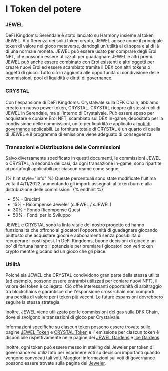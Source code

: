 # I Token del potere

### JEWEL

DeFi Kingdoms: Serendale è stato lanciato su Harmony insieme al token JEWEL. A differenza dei soliti token crypto, JEWEL agisce come il principale token di valore nel gioco metaverse, dandogli un'utilità al di sopra e al di là di una normale moneta. JEWEL può essere usato per comprare degli Eroi NFT, che possono essere utilizzati per guadagnare JEWEL e altri premi. JEWEL può anche essere combinato con Eroi esistenti e altri oggetti per creare nuovi Eroi ed essere scambiato tramite il DEX con altri tokens o oggetti di gioco. Tutto ciò in aggiunta alle opportunità di condivisione delle commissioni, pool di liquidità e [diritti di governance](../il-jeweler.md#voti-di-governance).&#x20;

### CRYSTAL

Con l'espansione di DeFi Kingdoms: Crystalvale sulla DFK Chain, abbiamo creato un nuovo power token, CRYSTAL. CRYSTAL ricopre gli stessi ruoli di JEWEL in Serendale, ma all'interno di Crystalvale. Può essere speso per acquistare e coniare Eroi NFT, scambiato sul DEX in-game, depositato per la condivisione delle commissioni, unito per liquidità e applicato ai [voti di governance](../il-jeweler.md#voti-di-governance) applicabili. La fornitura totale di CRYSTAL è un quarto di quella di JEWEL e il programma di emissione viene adeguato di conseguenza.&#x20;

### Transazioni e Distribuzione delle Commissioni

Salvo diversamente specificato in questi documenti, le commissioni JEWEL o CRYSTAL, a seconda dei casi, da ogni transazione in-game, sono ripartite ai portafogli applicabili per ciascun reame come segue:

{% hint style="info" %}
Queste percentuali sono state modificate l'ultima volta il 4/11/2022, aumentando gli importi assegnati al token burn e alla distribuzione delle commissioni.
{% endhint %}

* 5% - Bruciati
* 15% - Ricompense Jeweler (cJEWEL / sJEWEL)
* 30% - Fondo Ricompense Quest
* 50% - Fondi per lo Sviluppo

JEWEL e CRYSTAL sono la linfa vitale del nostro progetto ed hanno funzionalità che offrono ai giocatori l'opportunità di guadagnare giocando piuttosto che acquistare giochi e abbonamenti senza possibilità di recuperare i costi spesi. In DeFi Kingdoms, buone decisioni di gioco e un po' di fortuna hanno il potenziale per premiare i giocatori con veri token crypto mentre giocano ad un gioco che gli piace.

### Utilità

Poiché sia ​​JEWEL che CRYSTAL condividono gran parte della stessa utilità (ad esempio, possono essere entrambi utilizzati per coniare nuovi NFT), il valore dei token è collegato. Ciò offre interessanti opportunità di arbitraggio tra blockchains e garantisce che l'espansione cross-chain non comporti una perdita di valore per i token più vecchi. Le future espansioni dovrebbero seguire la stessa strategia.

Inoltre, JEWEL viene utilizzato per le commissioni del gas sulla [DFK Chain](broken-reference), dove si svolgono le transazioni di gioco per Crystalvale.

Informazioni specifiche su ciascun token possono essere trovate sulle pagine [JEWEL Token](jewel-token.md) e [CRYSTAL Token](crystal-token.md) e l' emissione per ciascun token è disponibile rispettivamente nelle pagine dei  [JEWEL Gardens](../the-gardens/giardini-jewel.md) e [Ice Gardens](../the-gardens/ice-gardens.md).

Inoltre, ogni token può essere messo in staking dal Jeweler per token di governance ed utilizzato per esprimere voti su decisioni importanti quando vengono convocati tali voti. Maggiori informazioni sui voti di governance possono essere trovate sulla pagina del [Jeweler](../il-jeweler.md).
